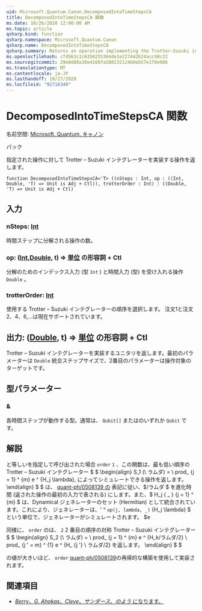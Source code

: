 ```yaml
---
uid: Microsoft.Quantum.Canon.DecomposedIntoTimeStepsCA
title: DecomposedIntoTimeStepsCA 関数
ms.date: 10/26/2020 12:00:00 AM
ms.topic: article
qsharp.kind: function
qsharp.namespace: Microsoft.Quantum.Canon
qsharp.name: DecomposedIntoTimeStepsCA
qsharp.summary: Returns an operation implementing the Trotter–Suzuki integrator for a given operation.
ms.openlocfilehash: cfd563c1c6350255364de1e227442624acc98c22
ms.sourcegitcommit: 29e0d88a30e4166fa580132124b0eb57e1f0e986
ms.translationtype: MT
ms.contentlocale: ja-JP
ms.lasthandoff: 10/27/2020
ms.locfileid: "92716340"
---
```

# <a name="decomposedintotimestepsca-function"></a>DecomposedIntoTimeStepsCA 関数

名前空間: [Microsoft. Quantum. キャノン](xref:Microsoft.Quantum.Canon)

パック [](https://nuget.org/packages/)


指定された操作に対して Trotter – Suzuki インテグレーターを実装する操作を返します。

```qsharp
function DecomposedIntoTimeStepsCA<'T> ((nSteps : Int, op : ((Int, Double, 'T) => Unit is Adj + Ctl)), trotterOrder : Int) : ((Double, 'T) => Unit is Adj + Ctl)
```


## <a name="input"></a>入力

### <a name="nsteps--int"></a>nSteps: [Int](xref:microsoft.quantum.lang-ref.int)

時間ステップに分解される操作の数。


### <a name="op--intdoublet--unit-adj--ctl"></a>op: ([Int](xref:microsoft.quantum.lang-ref.int),[Double](xref:microsoft.quantum.lang-ref.double), t) => [単位](xref:microsoft.quantum.lang-ref.unit) の形容詞 + Ctl

分解のためのインデックス入力 (型 `Int` ) と時間入力 (型) を受け入れる操作 `Double` 。


### <a name="trotterorder--int"></a>trotterOrder: [Int](xref:microsoft.quantum.lang-ref.int)

使用する Trotter – Suzuki インテグレーターの順序を選択します。
注文1と注文2、4、6,...は現在サポートされています。



## <a name="output--doublet--unit-adj--ctl"></a>出力: ([Double](xref:microsoft.quantum.lang-ref.double), t) => [単位](xref:microsoft.quantum.lang-ref.unit) の形容詞 + Ctl

Trotter – Suzuki インテグレーターを実装するユニタリを返します。最初のパラメーターは `Double` 統合ステップサイズで、2番目のパラメーターは操作対象のターゲットです。

## <a name="type-parameters"></a>型パラメーター

### <a name="t"></a>&

各時間ステップが動作する型。通常は、 `Qubit[]` またはのいずれか `Qubit` です。

## <a name="remarks"></a>解説

と等しいを指定して呼び出された場合 `order` `1` 、この関数は、最も低い順序の Trotter – Suzuki インテグレーター $ $ \begin{align} S_1 (\ ラムダ) = \ prod_ {j = 1} ^ {m} e ^ {H_j \lambda}, によってシミュレートできる操作を返します。 \end{align} $ $ は、 [quant-ph/0508139 の](https://arxiv.org/abs/quant-ph/0508139) 表記に従い、$/ラムダ $ を進化時間 (返された操作の最初の入力で表される) にします。また、$ H_j \{ _ \} {j = 1} ^ {m} $ は、Dynamical ジェネレーターのセット (Hermitian) として統合されています。これにより、ジェネレーターは、' ^ `op(j, lambda, _)` {H_j \lambda} $ という単位で、ジェネレーターがシミュレートされます。 $e

同様に、 `order` のは、 `2` 2 番目の順序の対称 Trotter – Suzuki インテグレーター $ $ \begin{align} S_2 (\ ラムダ) = \ prod_ {j = 1} ^ {m} e ^ {H_k/ラムダ/2} \ prod_ {j ' = m} ^ {1} e ^ {H_ {j '} \ ラムダ/2} を返します。
\end{align} $ $

の値が大きいほど、 `order` [quant-ph/0508139](https://arxiv.org/abs/quant-ph/0508139)の再帰的な構築を使用して実装されます。

## <a name="references"></a>関連項目

- [*Berry、G. Ahokas、Cleve、サンダース、のよう* になります。](https://arxiv.org/abs/quant-ph/0508139)